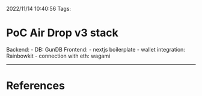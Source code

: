 2022/11/14 10:40:56
Tags:

# PoC Air Drop v3 stack 

Backend: 
    - DB: GunDB
Frontend: 
    - nextjs boilerplate
        - wallet integration: Rainbowkit
        - connection with eth: wagami


---
# References

